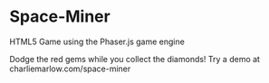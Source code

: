 # Space-Miner

HTML5 Game using the Phaser.js game engine

Dodge the red gems while you collect the diamonds! Try a demo at charliemarlow.com/space-miner
